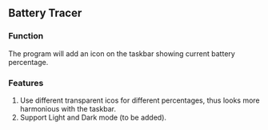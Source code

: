 ## Battery Tracer
### Function
The program will add an icon on the taskbar showing current battery percentage.
### Features
1. Use different transparent icos for different percentages, thus looks more harmonious with the taskbar.
2. Support Light and Dark mode (to be added).